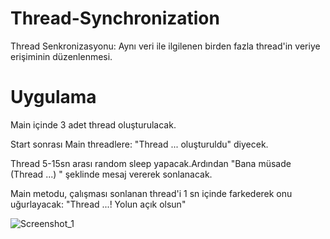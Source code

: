 # Thread-Synchronization
Thread Senkronizasyonu: Aynı veri ile ilgilenen birden fazla thread'in veriye erişiminin düzenlenmesi.

# Uygulama 

Main içinde 3 adet thread oluşturulacak.

Start sonrası Main threadlere:
"Thread ... oluşturuldu" diyecek.

Thread 5-15sn arası random sleep yapacak.Ardından
"Bana müsade (Thread ...) " şeklinde mesaj vererek sonlanacak.

Main metodu, çalışması sonlanan thread'i 1 sn içinde farkederek
onu uğurlayacak: "Thread ...! Yolun açık olsun"

![Screenshot_1](https://user-images.githubusercontent.com/49806516/71641641-9f7f2e80-2cb0-11ea-8993-0abf0d1ecace.png)
